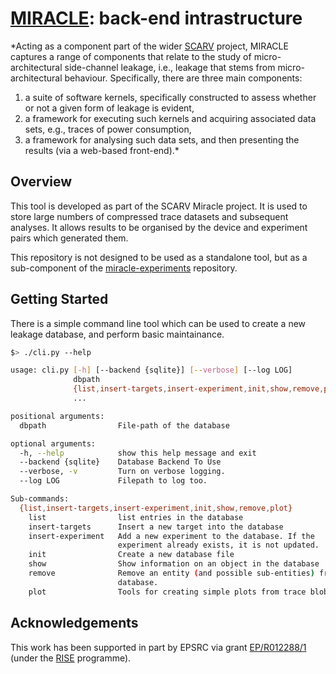 # [MIRACLE](https://github.com/scarv/miracle): back-end intrastructure

<!--- -------------------------------------------------------------------- --->

*Acting as a component part of the wider
[SCARV](https://www.scarv.org)
project,
MIRACLE captures a range of components that relate to the study of 
micro-architectural side-channel leakage, i.e., leakage that stems
from micro-architectural behaviour.  Specifically, there are three
main components:
1) a suite of software kernels, specifically constructed to assess
   whether or not a given form of leakage is evident,
2) a framework for executing such kernels and acquiring associated
   data sets, e.g., traces of power consumption,
3) a framework for analysing such data sets, and then presenting 
   the results (via a web-based front-end).*

<!--- -------------------------------------------------------------------- --->

## Overview

This tool is developed as part of the SCARV Miracle project.
It is used to store large numbers of compressed trace datasets
and subsequent analyses.
It allows results to be organised by the device and experiment
pairs which generated them.

This repository is not designed to be used as a standalone tool, but
as a sub-component of the
[miracle-experiments](https://github.com/scarv/miracle-experiments)
repository.

## Getting Started

There is a simple command line tool which can be used to create a
new leakage database, and perform basic maintainance.

```sh
$> ./cli.py --help

usage: cli.py [-h] [--backend {sqlite}] [--verbose] [--log LOG]
              dbpath
              {list,insert-targets,insert-experiment,init,show,remove,plot}
              ...

positional arguments:
  dbpath                File-path of the database

optional arguments:
  -h, --help            show this help message and exit
  --backend {sqlite}    Database Backend To Use
  --verbose, -v         Turn on verbose logging.
  --log LOG             Filepath to log too.

Sub-commands:
  {list,insert-targets,insert-experiment,init,show,remove,plot}
    list                list entries in the database
    insert-targets      Insert a new target into the database
    insert-experiment   Add a new experiment to the database. If the
                        experiment already exists, it is not updated.
    init                Create a new database file
    show                Show information on an object in the database
    remove              Remove an entity (and possible sub-entities) from the
                        database.
    plot                Tools for creating simple plots from trace blobs
```

<!--- -------------------------------------------------------------------- --->

## Acknowledgements

This work has been supported in part
by EPSRC via grant
[EP/R012288/1](https://gow.epsrc.ukri.org/NGBOViewGrant.aspx?GrantRef=EP/R012288/1) (under the [RISE](http://www.ukrise.org) programme).

<!--- -------------------------------------------------------------------- --->

